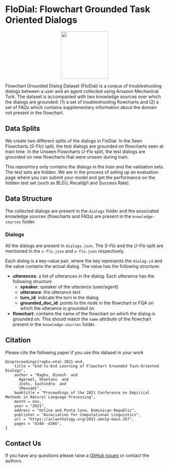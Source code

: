 # FloDial: Flowchart Grounded Task Oriented Dialogs 

<p align="center">
  <img align="centre" height="150" src="https://dair-iitd.github.io/FloDial/flodial.png">
</p>

Flowchart Grounded Dialog Dataset (FloDial) is a corpus of troubleshooting dialogs between a user and an agent collected using Amazon Mechanical Turk. The dataset is accompanied with two knowledge sources over which the dialogs are grounded: (1) a set of troubleshooting flowcharts and (2) a set of FAQs which contains supplementary information about the domain not present in the flowchart.

## Data Splits

We create two different splits of the dialogs in FloDial. In the Seen Flowcharts (*S-Flo*) split, the test dialogs are grounded on flowcharts seen at train time. In the Unseen Flowcharts *U-Flo* split, the test dialogs are grounded on new flowcharts that were unseen during train.

This reposirtory only contains the dialogs in the train and the validation sets. The test sets are hidden. We are in the process of seting up an evaluation page where you can submit your model and get the performance on the hidden test set (such as BLEU, Recall@1 and Success Rate).

## Data Structure

The collected dialogs are present in the `dialogs` folder and the associated knowledge sources (flowcharts and FAQs) are present in the `knowledge-sources` folder.

### Dialogs
All the dialogs are present in `dialogs.json`. The *S-Flo* and the *U-Flo* split are mentioned in the `s-flo.json` and `u-flo.json` respectively.

Each dialog is a key-value pair, where the key represents the `dialog-id` and the value contains the actual dialog. The value has the following structure:
- **utterences**: a list of utterances in the dialog. Each utterance has the following structure
  - **speaker**: speaker of the utterance (user/agent)
  - **utterance**: the utterance text
  - **turn_id**: indicate the turn in the dialog
  - **grounded_doc_id**: points to the node in the flowchart or FQA on which the utterance is grounded on 
- **flowchart**: contains the name of the flowchart on which the dialog is grounded on. This should match the `name` attribute of the flowchart present in the `knowledge-sources` folder. 

## Citation
Please cite the following paper if you use this dataset in your work 

```
@inproceedings{raghu-etal-2021-end,
    title = "End-to-End Learning of Flowchart Grounded Task-Oriented Dialogs",
    author = "Raghu, Dinesh  and
      Agarwal, Shantanu  and
      Joshi, Sachindra  and
      {Mausam}",
    booktitle = "Proceedings of the 2021 Conference on Empirical Methods in Natural Language Processing",
    month = nov,
    year = "2021",
    address = "Online and Punta Cana, Dominican Republic",
    publisher = "Association for Computational Linguistics",
    url = "https://aclanthology.org/2021.emnlp-main.357",
    pages = "4348--4366",
}
```

## Contact Us

If you have any questions please raise a [GitHub issues](https://github.com/dair-iitd/FloDial/issues) or contact the authors.
